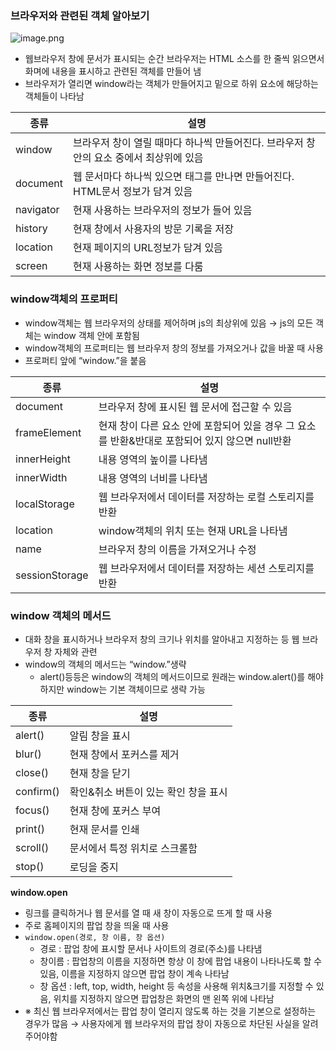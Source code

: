 ### 브라우저와 관련된 객체 알아보기

![image.png](https://prod-files-secure.s3.us-west-2.amazonaws.com/2f55a9cc-5ec8-4d85-8eda-6b865ba9835a/207f5ba5-8578-4411-9687-6d2592ab7e91/image.png)

- 웹브라우저 창에 문서가 표시되는 순간 브라우저는 HTML 소스를 한 줄씩 읽으면서 화며에 내용을 표시하고 관련된 객체를 만들어 냄
- 브라우저가 열리면 window라는 객체가 만들어지고 밑으로 하위 요소에 해당하는 객체들이 나타남

| 종류      | 설명                                                                                    |
| --------- | --------------------------------------------------------------------------------------- |
| window    | 브라우저 창이 열릴 때마다 하나씩 만들어진다. 브라우저 창 안의 요소 중에서 최상위에 있음 |
| document  | 웹 문서마다 하나씩 있으면 <body>태그를 만나면 만들어진다. HTML문서 정보가 담겨 있음     |
| navigator | 현재 사용하는 브라우저의 정보가 들어 있음                                               |
| history   | 현재 창에서 사용자의 방문 기록을 저장                                                   |
| location  | 현재 페이지의 URL정보가 담겨 있음                                                       |
| screen    | 현재 사용하는 화면 정보를 다룸                                                          |

### window객체의 프로퍼티

- window객체는 웹 브라우저의 상태를 제어하며 js의 최상위에 있음 → js의 모든 객체는 window 객체 안에 포함됨
- window객체의 프로퍼티는 웹 브라우저 창의 정보를 가져오거나 값을 바꿀 때 사용
- 프로퍼티 앞에 “window.”을 붙음

| 종류           | 설명                                                                                            |
| -------------- | ----------------------------------------------------------------------------------------------- |
| document       | 브라우저 창에 표시된 웹 문서에 접근할 수 있음                                                   |
| frameElement   | 현재 창이 다른 요소 안에 포함되어 있을 경우 그 요소를 반환&반대로 포함되어 있지 않으면 null반환 |
| innerHeight    | 내용 영역의 높이를 나타냄                                                                       |
| innerWidth     | 내용 영역의 너비를 나타냄                                                                       |
| localStorage   | 웹 브라우저에서 데이터를 저장하는 로컬 스토리지를 반환                                          |
| location       | window객체의 위치 또는 현재 URL을 나타냄                                                        |
| name           | 브라우저 창의 이름을 가져오거나 수정                                                            |
| sessionStorage | 웹 브라우저에서 데이터를 저장하는 세션 스토리지를 반환                                          |

### window 객체의 메서드

- 대화 창을 표시하거나 브라우저 창의 크기나 위치를 알아내고 지정하는 등 웹 브라우저 창 자체와 관련
- window의 객체의 메서드는 “window.”생략
  - alert()등등은 window의 객체의 메서드이므로 원래는 window.alert()를 해야하지만 window는 기본 객체이므로 생략 가능

| 종류      | 설명                                 |
| --------- | ------------------------------------ |
| alert()   | 알림 창을 표시                       |
| blur()    | 현재 창에서 포커스를 제거            |
| close()   | 현재 창을 닫기                       |
| confirm() | 확인&취소 버튼이 있는 확인 창을 표시 |
| focus()   | 현재 창에 포커스 부여                |
| print()   | 현재 문서를 인쇄                     |
| scroll()  | 문서에서 특정 위치로 스크롤함        |
| stop()    | 로딩을 중지                          |

**window.open**

- 링크를 클릭하거나 웹 문서를 열 때 새 창이 자동으로 뜨게 할 때 사용
- 주로 홈페이지의 팝업 창을 띄울 때 사용
- `window.open(경로, 창 이름, 창 옵션)`
  - 경로 : 팝업 창에 표시할 문서나 사이트의 경로(주소)를 나타냄
  - 창이름 : 팝업창의 이름을 지정하면 항상 이 창에 팝업 내용이 나타나도록 할 수 있음, 이름을 지정하지 않으면 팝업 창이 계속 나타남
  - 창 옵션 : left, top, width, height 등 속성을 사용해 위치&크기를 지정할 수 있음, 위치를 지정하지 않으면 팝업창은 화면의 맨 왼쪽 위에 나타남
- ※ 최신 웹 브라우저에서는 팝업 창이 열리지 않도록 하는 것을 기본으로 설정하는 경우가 많음 → 사용자에게 웹 브라우저의 팝업 창이 자동으로 차단된 사실을 알려주어야함
